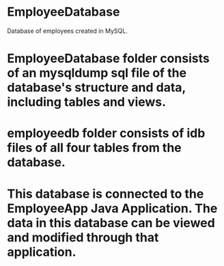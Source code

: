 # EmployeeDatabase
Database of employees created in MySQL.

# EmployeeDatabase folder consists of an mysqldump sql file of the database's structure and data, including tables and views.

# employeedb folder consists of idb files of all four tables from the database.

# This database is connected to the EmployeeApp Java Application. The data in this database can be viewed and modified through that application. 




